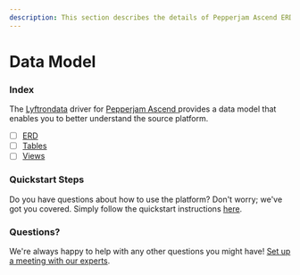 ```yaml
---
description: This section describes the details of Pepperjam Ascend ERD, Tables, and Views.
---
```


# Data Model

### Index

The  [Lyftrondata](https://www.lyftrondata.com/) driver for [Pepperjam Ascend](https://www.lyftrondata.com/integration/pepperjam-ascend/)[ ](https://www.lyftrondata.com/integration/pepperjam-ascend/)provides a data model that enables you to better understand the source platform.

* [ ] [ERD](../../../marketing-analytics/pepperjam-ascend/data-model/erd.md)
* [ ] [Tables](../../../marketing-analytics/pepperjam-ascend/data-model/tables.md)
* [ ] [Views](../../../marketing-analytics/pepperjam-ascend/data-model/views.md)

### Quickstart Steps

Do you have questions about how to use the platform? Don't worry; we've got you covered. Simply follow the quickstart instructions [here](../../../../quickstart-steps.md).

### Questions? <a href="#questions" id="questions"></a>

We're always happy to help with any other questions you might have! [Set up a meeting with our experts](https://www.lyftrondata.com/book-a-meeting/).


